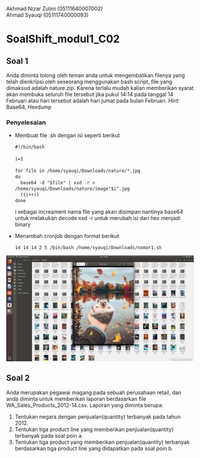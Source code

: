 Akhmad Nizar Zulmi (05111640007002) <br>
Ahmad Syauqi (05111740000093)

# SoalShift_modul1_C02

## Soal 1
Anda diminta tolong oleh teman anda untuk mengembalikan filenya yang telah
dienkripsi oleh seseorang menggunakan bash script, file yang dimaksud adalah
nature.zip. Karena terlalu mudah kalian memberikan syarat akan membuka seluruh
file tersebut jika pukul 14:14 pada tanggal 14 Februari atau hari tersebut adalah hari
jumat pada bulan Februari.
Hint: Base64, Hexdump

### Penyelesaian
- Membuat file .sh dengan isi seperti berikut
  ```
  #!/bin/bash
  
  i=1
  
  for file in /home/syauqi/Downloads/nature/*.jpg
  do
    base64 -d "$file" | xxd -r > /home/syauqi/Downloads/nature/image"$i".jpg
    ((i++))
  done
  ```
  i sebagai increament nama file yang akan disimpan nantinya
  base64 untuk melakukan decode
  xxd -r untuk merubah isi dari hex menjadi binary

- Menambah cronjob dengan format berikut
  ```
  14 14 14 2 5 /bin/bash /home/syauqi/Downloads/nomor1.sh
  ```
  
![soal1](/image_modul1/soal1.png)

## Soal 2
Anda merupakan pegawai magang pada sebuah perusahaan retail, dan anda diminta
untuk memberikan laporan berdasarkan file WA_Sales_Products_2012-14.csv.
Laporan yang diminta berupa:
1. Tentukan negara dengan penjualan(quantity) terbanyak pada tahun 2012.
2. Tentukan tiga product line yang memberikan penjualan(quantity) terbanyak pada soal poin a.
3. Tentukan tiga product yang memberikan penjualan(quantity) terbanyak berdasarkan tiga product line yang didapatkan pada soal poin b.

